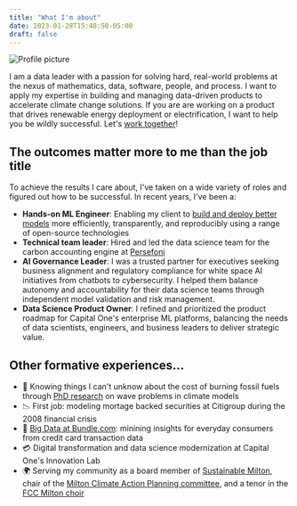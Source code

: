 ```yaml
---
title: "What I'm about"
date: 2023-01-28T15:48:50-05:00
draft: false
---
```


<div class="side-image">
<img src="/images/hasha_profile.jpg" alt="Profile picture">
</div>

<div class="side-image-main">

I am a data leader with a passion for solving hard, real-world problems at the nexus of mathematics, data, software, people, and process. I want to apply my expertise in building and managing data-driven products to accelerate climate change solutions.  If you are are working on a product that drives renewable energy deployment or electrification, I want to help you be wildly successful. Let's [work together](/consulting/)!

## The outcomes matter more to me than the job title

To achieve the results I care about, I've taken on a wide variety of roles and figured out how to be successful.  In recent years, I've been a:

- **Hands-on ML Engineer**: Enabling my client to [build and deploy better models](https://medium.com/mission-lane-tech-blog/automate-model-development-part-1-ed22b1760ca9) more efficiently, transparently, and reproducibly using a range of open-source technologies
- **Technical team leader**: Hired and led the data science team for the carbon accounting engine at [Persefoni](https://www.persefoni.com)
- **AI Governance Leader**: I was a trusted partner for executives seeking business alignment and regulatory compliance for white space AI initiatives from chatbots to cybersecurity.  I helped them balance autonomy and accountability for their data science teams through independent model validation and risk management.
- **Data Science Product Owner**: I refined and prioritized the product roadmap for Capital One's enterprise ML platforms, balancing the needs of data scientists, engineers, and business leaders to deliver strategic value.

## Other formative experiences...

- 🌊 Knowing things I can't unknow about the cost of burning fossil fuels through [PhD research](https://scholar.google.com/citations?user=U0ZybEIAAAAJ) on wave problems in climate models
- 📉 First job: modeling mortage backed securities at Citigroup during the 2008 financial crisis
- 🐘 [Big Data at Bundle.com](https://techcrunch.com/2012/11/30/capital-one-acquires-bundle-a-data-driven-local-business-directory/): minining insights for everyday consumers from credit card transaction data
- 💳 Digital transformation and data science modernization at Capital One's Innovation Lab
- 🌍 Serving my community as a board member of [Sustainable Milton](https://action.sustaianblemilton.org), chair of the [Milton Climate Action Planning committee](https://townofmilton.org/584/Climate-Action-Planning-Committee), and a tenor in the [FCC Milton choir](https://fccmilton.org/ministries/music/)


</div>